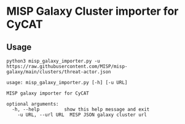 # MISP Galaxy Cluster importer for CyCAT

## Usage

`python3 misp_galaxy_importer.py -u https://raw.githubusercontent.com/MISP/misp-galaxy/main/clusters/threat-actor.json`

~~~
usage: misp_galaxy_importer.py [-h] [-u URL]

MISP galaxy importer for CyCAT

optional arguments:
  -h, --help         show this help message and exit
    -u URL, --url URL  MISP JSON galaxy cluster url
~~~

